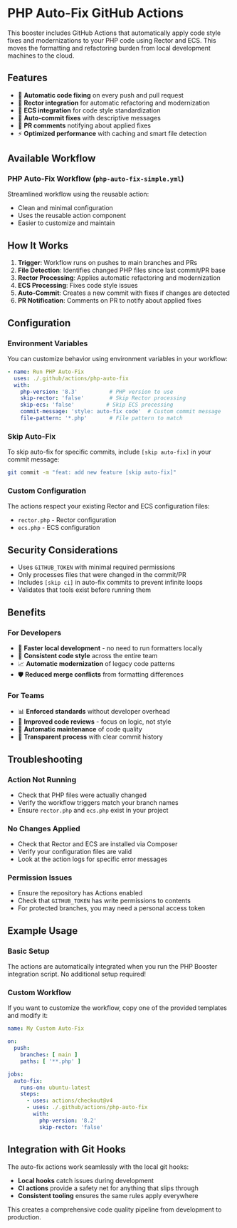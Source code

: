 # PHP Auto-Fix GitHub Actions

This booster includes GitHub Actions that automatically apply code style fixes and modernizations to your PHP code using Rector and ECS. This moves the formatting and refactoring burden from local development machines to the cloud.

## Features

- 🤖 **Automatic code fixing** on every push and pull request
- 🔧 **Rector integration** for automatic refactoring and modernization
- 🎨 **ECS integration** for code style standardization
- 📝 **Auto-commit fixes** with descriptive messages
- 💬 **PR comments** notifying about applied fixes
- ⚡ **Optimized performance** with caching and smart file detection

## Available Workflow

### PHP Auto-Fix Workflow (`php-auto-fix-simple.yml`)
Streamlined workflow using the reusable action:
- Clean and minimal configuration
- Uses the reusable action component
- Easier to customize and maintain

## How It Works

1. **Trigger**: Workflow runs on pushes to main branches and PRs
2. **File Detection**: Identifies changed PHP files since last commit/PR base
3. **Rector Processing**: Applies automatic refactoring and modernization
4. **ECS Processing**: Fixes code style issues
5. **Auto-Commit**: Creates a new commit with fixes if changes are detected
6. **PR Notification**: Comments on PR to notify about applied fixes

## Configuration

### Environment Variables
You can customize behavior using environment variables in your workflow:

```yaml
- name: Run PHP Auto-Fix
  uses: ./.github/actions/php-auto-fix
  with:
    php-version: '8.3'          # PHP version to use
    skip-rector: 'false'        # Skip Rector processing
    skip-ecs: 'false'          # Skip ECS processing
    commit-message: 'style: auto-fix code'  # Custom commit message
    file-pattern: '*.php'       # File pattern to match
```

### Skip Auto-Fix
To skip auto-fix for specific commits, include `[skip auto-fix]` in your commit message:

```bash
git commit -m "feat: add new feature [skip auto-fix]"
```

### Custom Configuration
The actions respect your existing Rector and ECS configuration files:
- `rector.php` - Rector configuration
- `ecs.php` - ECS configuration

## Security Considerations

- Uses `GITHUB_TOKEN` with minimal required permissions
- Only processes files that were changed in the commit/PR
- Includes `[skip ci]` in auto-fix commits to prevent infinite loops
- Validates that tools exist before running them

## Benefits

### For Developers
- 🚀 **Faster local development** - no need to run formatters locally
- 🔄 **Consistent code style** across the entire team
- 📈 **Automatic modernization** of legacy code patterns
- 🛡️ **Reduced merge conflicts** from formatting differences

### For Teams
- 📊 **Enforced standards** without developer overhead
- 🤝 **Improved code reviews** - focus on logic, not style
- 🔧 **Automatic maintenance** of code quality
- 📝 **Transparent process** with clear commit history

## Troubleshooting

### Action Not Running
- Check that PHP files were actually changed
- Verify the workflow triggers match your branch names
- Ensure `rector.php` and `ecs.php` exist in your project

### No Changes Applied
- Check that Rector and ECS are installed via Composer
- Verify your configuration files are valid
- Look at the action logs for specific error messages

### Permission Issues
- Ensure the repository has Actions enabled
- Check that `GITHUB_TOKEN` has write permissions to contents
- For protected branches, you may need a personal access token

## Example Usage

### Basic Setup
The actions are automatically integrated when you run the PHP Booster integration script. No additional setup required!

### Custom Workflow
If you want to customize the workflow, copy one of the provided templates and modify it:

```yaml
name: My Custom Auto-Fix

on:
  push:
    branches: [ main ]
    paths: [ '**.php' ]

jobs:
  auto-fix:
    runs-on: ubuntu-latest
    steps:
      - uses: actions/checkout@v4
      - uses: ./.github/actions/php-auto-fix
        with:
          php-version: '8.2'
          skip-rector: 'false'
```

## Integration with Git Hooks

The auto-fix actions work seamlessly with the local git hooks:
- **Local hooks** catch issues during development
- **CI actions** provide a safety net for anything that slips through
- **Consistent tooling** ensures the same rules apply everywhere

This creates a comprehensive code quality pipeline from development to production.
